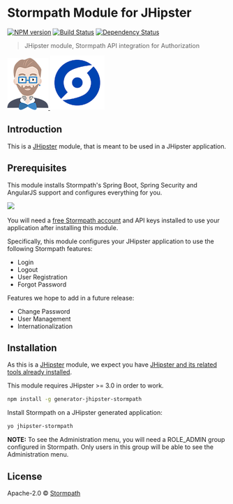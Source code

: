 # Stormpath Module for JHipster
[![NPM version][npm-image]][npm-url] [![Build Status][travis-image]][travis-url] [![Dependency Status][daviddm-image]][daviddm-url]
> JHipster module, Stormpath API integration for Authorization

<div>
  <a href="http://jhipster.github.io">
    <img src="https://github.com/stormpath/generator-jhipster-stormpath/raw/master/static/jhipster-logo.png">
  </a>
  <a href="https://www.stormpath.com/">
    <img width=125px src="https://github.com/stormpath/generator-jhipster-stormpath/raw/master/static/stormpath-logo.png">
  </a>
</div>

## Introduction

This is a [JHipster](http://jhipster.github.io/) module, that is meant to be used in a JHipster application.

## Prerequisites

This module installs Stormpath's Spring Boot, Spring Security and AngularJS support and configures everything for you.

<img src="https://raw.githubusercontent.com/stormpath/generator-jhipster-stormpath/master/static/yo-jhipster-stormpath.gif" width="800">

You will need a [free Stormpath account](https://api.stormpath.com/register) and API keys installed to use your application after installing this module.

Specifically, this module configures your JHipster application to use the following Stormpath features:

* Login
* Logout
* User Registration
* Forgot Password

Features we hope to add in a future release:

* Change Password
* User Management
* Internationalization

## Installation

As this is a [JHipster](http://jhipster.github.io/) module, we expect you have [JHipster and its related tools already installed](https://jhipster.github.io/installation/).

This module requires JHipster >= 3.0 in order to work.

```bash
npm install -g generator-jhipster-stormpath
```

Install Stormpath on a JHipster generated application:

```bash
yo jhipster-stormpath
```

**NOTE:** To see the Administration menu, you will need a ROLE_ADMIN group configured in Stormpath. Only users in this group will be able to see the Administration menu.

## License

Apache-2.0 © [Stormpath](https://stormpath.com)

[npm-image]: https://img.shields.io/npm/v/generator-jhipster-stormpath.svg
[npm-url]: https://npmjs.org/package/generator-jhipster-stormpath
[travis-image]: https://travis-ci.org/stormpath/generator-jhipster-stormpath.svg?branch=master
[travis-url]: https://travis-ci.org/stormpath/generator-jhipster-stormpath
[daviddm-image]: https://david-dm.org/stormpath/generator-jhipster-stormpath.svg?theme=shields.io
[daviddm-url]: https://david-dm.org/stormpath/generator-jhipster-module
